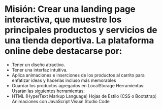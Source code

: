 # Misión: Crear una landing page interactiva, que muestre los principales productos y servicios de una tienda deportiva. La plataforma online debe destacarse por:
- Tener un diseño atractivo.
- Tener una interfaz intuitiva.
- Aplica animaciones e inserciones de los productos al carrito para enfatizar ideas y hacerlas incluso más memorables
- Guardar los productos agregados en LocalStorage
Herramientas: Usarán las siguientes herramientas:
- HTML (HyperText Markup Language)
Hojas de Estilo (CSS o Bootstrap)
Animaciones con JavaScript
Visual Studio Code